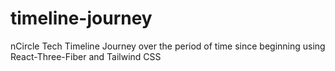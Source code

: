 # timeline-journey
nCircle Tech Timeline Journey over the period of time since beginning using React-Three-Fiber and Tailwind CSS
